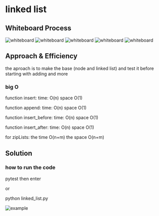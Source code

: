 # linked list

## Whiteboard Process

![whiteboard](./images/whiteboard.jpg)
![whiteboard](./images/whiteboard2.jpg)
![whiteboard](./images/whiteboard3.jpg)
![whiteboard](./images/whiteboard4.jpg)
![whiteboard](./images/whiteboard5.jpg)

## Approach & Efficiency
the aproach is to make the base (node and linked list) and test it before starting with adding and more

### big O

function insert:
time: O(n)
space O(1)

function append:
time: O(n)
space O(1)

function insert_before:
time: O(n)
space O(1)

function insert_after:
time: O(n)
space O(1)

for zipLists:
the time O(n+m)
the space O(n+m)

## Solution

### how to run the code

pytest then enter

or

python linked_list.py

![example](./images/Screenshot%20(176).png)